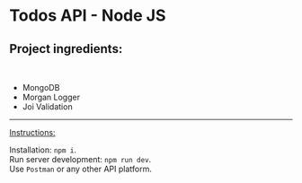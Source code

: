 # Todos API - Node JS

## Project ingredients:

<br/>

- MongoDB
- Morgan Logger
- Joi Validation

---

<u>Instructions:</u>

Installation: `npm i`.
<br/>
Run server development: `npm run dev`.
<br/>
Use `Postman` or any other API platform.
